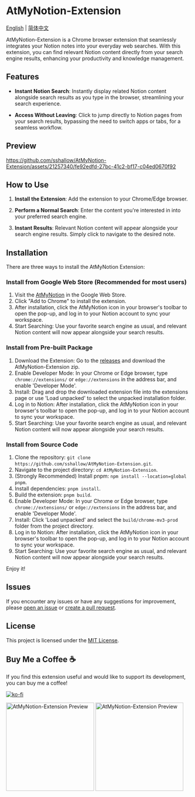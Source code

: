# AtMyNotion-Extension
[English](README.en.md) | [简体中文](README.md)

AtMyNotion-Extension is a Chrome browser extension that seamlessly integrates your Notion notes into your everyday web searches. With this extension, you can find relevant Notion content directly from your search engine results, enhancing your productivity and knowledge management.

## Features

- **Instant Notion Search**: Instantly display related Notion content alongside search results as you type in the browser, streamlining your search experience.

- **Access Without Leaving**: Click to jump directly to Notion pages from your search results, bypassing the need to switch apps or tabs, for a seamless workflow.

## Preview

https://github.com/sshallow/AtMyNotion-Extension/assets/21257340/fe92edfd-27bc-41c2-bf17-c04ed0670f92

## How to Use

1. **Install the Extension**: Add the extension to your Chrome/Edge browser.

2. **Perform a Normal Search**: Enter the content you're interested in into your preferred search engine.

3. **Instant Results**: Relevant Notion content will appear alongside your search engine results. Simply click to navigate to the desired note.


## Installation

There are three ways to install the AtMyNotion Extension:

### Install from Google Web Store (Recommended for most users)
1. Visit the [AtMyNotion](https://chromewebstore.google.com/detail/at-my-notion/edfigkgekgdhmecpnahljldneglkkmkh) in the Google Web Store.
2. Click "Add to Chrome" to install the extension.
3. After installation, click the AtMyNotion icon in your browser's toolbar to open the pop-up, and log in to your Notion account to sync your workspace.
4. Start Searching: Use your favorite search engine as usual, and relevant Notion content will now appear alongside your search results.

### Install from Pre-built Package
1. Download the Extension: Go to the [releases](https://github.com/sshallow/AtMyNotion-Extension/releases/tag/v0.0.1) and download the AtMyNotion-Extension zip.
2. Enable Developer Mode: In your Chrome or Edge browser, type `chrome://extensions/` or `edge://extensions`  in the address bar, and enable 'Developer Mode'.
3. Install: Drag and drop the downloaded extension file into the extensions page or use 'Load unpacked' to select the unpacked installation folder.
4. Log in to Notion: After installation, click the AtMyNotion icon in your browser's toolbar to open the pop-up, and log in to your Notion account to sync your workspace.
5. Start Searching: Use your favorite search engine as usual, and relevant Notion content will now appear alongside your search results.

### Install from Source Code

1. Clone the repository: `git clone https://github.com/sshallow/AtMyNotion-Extension.git`.
2. Navigate to the project directory: `cd AtMyNotion-Extension`.
3. (Strongly Recommended) Install pnpm: `npm install --location=global pnpm`.
4. Install dependencies: `pnpm install`.
5. Build the extension: `pnpm build`.
6. Enable Developer Mode: In your Chrome or Edge browser, type `chrome://extensions/` or `edge://extensions` in the address bar, and enable 'Developer Mode'.
7. Install: Click 'Load unpacked' and select the `build/chrome-mv3-prod` folder from the project directory.
8. Log in to Notion: After installation, click the AtMyNotion icon in your browser's toolbar to open the pop-up, and log in to your Notion account to sync your workspace.
9. Start Searching: Use your favorite search engine as usual, and relevant Notion content will now appear alongside your search results.

Enjoy it!

## Issues

If you encounter any issues or have any suggestions for improvement, please [open an issue](link_here) or [create a pull request](link_here).

## License

This project is licensed under the [MIT License](LICENSE).

## Buy Me a Coffee ☕

If you find this extension useful and would like to support its development, you can buy me a coffee!

[![ko-fi](https://ko-fi.com/img/githubbutton_sm.svg)](https://ko-fi.com/B0B2XG28D)

<img src="https://github.com/sshallow/AtMyNotion-Extension/assets/21257340/d8e9a707-c86d-40f6-80fa-20b5130a09ff" alt="AtMyNotion-Extension Preview" width="240px">

<img src="https://github.com/sshallow/AtMyNotion-Extension/assets/21257340/0300a891-b741-4ea0-aa26-eee2c728f1b1" alt="AtMyNotion-Extension Preview" width="240px">

